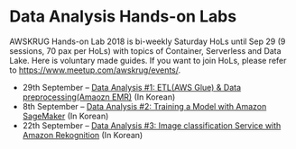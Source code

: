 # Data Analysis Hands-on Labs
AWSKRUG Hands-on Lab 2018 is bi-weekly Saturday HoLs until Sep 29 (9 sessions, 70 pax per HoLs) with topics of Container, Serverless and Data Lake. Here is voluntary made guides. If you want to join HoLs, please refer to https://www.meetup.com/awskrug/events/.

* 29th September – [Data Analysis #1: ETL(AWS Glue) & Data preprocessing(Amaozn EMR)](1_DataPreprocessing) (In Korean)
* 8th  September – [Data Analysis #2: Training a Model with Amazon SageMaker](2_ModelTraining) (In Korean)
* 22th September – [Data Analysis #3: Image classification Service with Amazon Rekognition](3_Rekognition) (In Korean)
